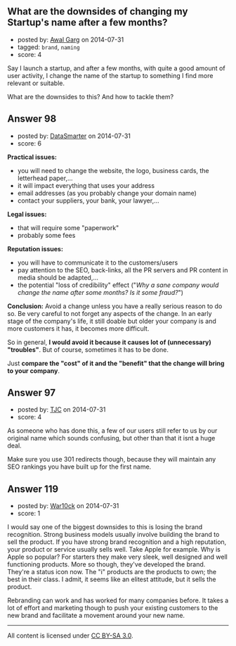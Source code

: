 ## What are the downsides of changing my Startup's name after a few months?

- posted by: [Awal Garg](https://stackexchange.com/users/3333488/awal-garg) on 2014-07-31
- tagged: `brand`, `naming`
- score: 4

Say I launch a startup, and after a few months, with quite a good amount of user activity, I change the name of the startup to something I find more relevant or suitable.

What are the downsides to this? And how to tackle them?


## Answer 98

- posted by: [DataSmarter](https://stackexchange.com/users/3128474/datasmarter) on 2014-07-31
- score: 6

**Practical issues:**
- you will need to change the website, the logo, business cards, the letterhead paper,...
- it will impact everything that uses your address
- email addresses (as you probably change your domain name)
- contact your suppliers, your bank, your lawyer,...

**Legal issues:**
- that will require some "paperwork"
- probably some fees

**Reputation issues:**
- you will have to communicate it to the customers/users
- pay attention to the SEO, back-links, all the PR servers and PR content in media should be adapted,...
- the potential "loss of credibility" effect ("*Why a sane company would change the name after some months? Is it some fraud?*")

**Conclusion:**
Avoid a change unless you have a really serious reason to do so. Be very careful to not forget any aspects of the change. In an early stage of the company's life, it still doable but older your company is and more customers it has, it becomes more difficult.

So in general, **I would avoid it because it causes lot of (unnecessary) "troubles"**. But of course, sometimes it has to be done.

Just **compare the "cost" of it and the "benefit" that the change will bring to your company**.


## Answer 97

- posted by: [TJC](https://stackexchange.com/users/1600285/tjc) on 2014-07-31
- score: 4

As someone who has done this, a few of our users still refer to us by our original name which sounds confusing, but other than that it isnt a huge deal. 

Make sure you use 301 redirects though, because they will maintain any SEO rankings you have built up for the first name. 


## Answer 119

- posted by: [War10ck](https://stackexchange.com/users/1855064/war10ck) on 2014-07-31
- score: 1

I would say one of the biggest downsides to this is losing the brand recognition. Strong business models usually involve building the brand to sell the product. If you have strong brand recognition and a high reputation, your product or service usually sells well. Take Apple for example. Why is Apple so popular? For starters they make very sleek, well designed and well functioning products. More so though, they've developed the brand. They're a status icon now. The "i" products are the products to own; the best in their class. I admit, it seems like an elitest attitude, but it sells the product.

Rebranding can work and has worked for many companies before. It takes a lot of effort and marketing though to push your existing customers to the new brand and facilitate a movement around your new name.



---

All content is licensed under [CC BY-SA 3.0](https://creativecommons.org/licenses/by-sa/3.0/).
